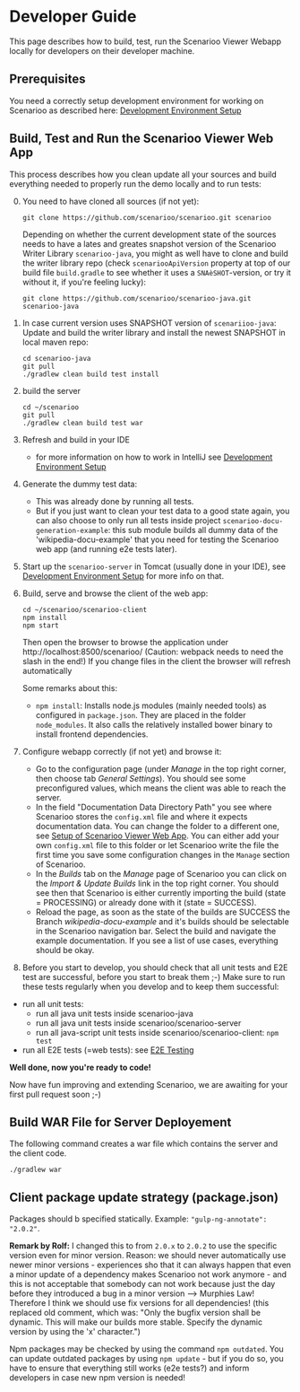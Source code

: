 # Developer Guide

This page describes how to build, test, run the Scenarioo Viewer Webapp locally for developers on their developer machine.

## Prerequisites

You need a correctly setup development environment for working on Scenarioo as described here: 
[Development Environment Setup](Development-Environment-Setup.md)

## Build, Test and Run the Scenarioo Viewer Web App

This process describes how you clean update all your sources and build everything needed to properly run the demo locally and to run tests:

0. You need to have cloned all sources (if not yet):
    ```
    git clone https://github.com/scenarioo/scenarioo.git scenarioo
    ```
    Depending on whether the current development state of the sources needs to have a lates and greates snapshot version of the Scenarioo Writer Library `scenarioo-java`, you might as well have to clone and build the writer library repo (check `scenariooApiVersion` property at top of our build file `build.gradle` to see whether it uses a `SNAèSHOT`-version, or try it without it, if you're feeling lucky):
    ```
    git clone https://github.com/scenarioo/scenarioo-java.git scenarioo-java
    ```

1. In case current version uses SNAPSHOT version of `scenariioo-java`: Update and build the writer library and install the newest SNAPSHOT in local maven repo:
     ```
     cd scenarioo-java
     git pull
     ./gradlew clean build test install
     ```

2. build the server
    ```
    cd ~/scenarioo
    git pull
    ./gradlew clean build test war
    ```

3. Refresh and build in your IDE
    * for more information on how to work in IntelliJ see [Development Environment Setup](Development-Environment-Setup.md)  

4. Generate the dummy test data:
   * This was already done by running all tests.
   * But if you just want to clean your test data to a good state again, you can also choose 
     to only run all tests inside project `scenarioo-docu-generation-example`: 
     this sub module builds all dummy data of the 'wikipedia-docu-example' that you need 
     for testing the Scenarioo web app (and running e2e tests later).
     

5. Start up the `scenarioo-server` in Tomcat (usually done in your IDE), see [Development Environment Setup](Development-Environment-Setup.md) for more info on that.

6. Build, serve and browse the client of the web app:
    ```
    cd ~/scenarioo/scenarioo-client
    npm install
    npm start
    ```
    Then open the browser to browse the application under http://localhost:8500/scenarioo/  (Caution: webpack needs to need the slash in the end!)
    If you change files in the client the browser will refresh automatically
    
    Some remarks about this:
    * `npm install`: Installs node.js modules (mainly needed tools) as configured in `package.json`. They are placed in the folder `node_modules`. It also calls the relatively installed bower binary to install frontend dependencies.

7. Configure webapp correctly (if not yet) and browse it:
   * Go to the configuration page (under _Manage_ in the top right corner, then choose tab _General Settings_). You should see some preconfigured values, which means the client was able to reach the server.
   * In the field "Documentation Data Directory Path" you see where Scenarioo stores the `config.xml` file and where it expects documentation data. You can change the folder to a different one, see [Setup of Scenarioo Viewer Web App](../tutorial/Scenarioo-Viewer-Web-Application-Setup.md). You can either add your own `config.xml` file to this folder or let Scenarioo write the file the first time you save some configuration changes in the `Manage` section of Scenarioo.
   * In the _Builds_ tab on the _Manage_ page of Scenarioo you can click on the _Import & Update Builds_ link in the top right corner. You should see then that Scenarioo is either currently importing the build (state = PROCESSING) or already done with it (state = SUCCESS).
   * Reload the page, as soon as the state of the builds are SUCCESS the Branch _wikipedia-docu-example_ and it's builds should be selectable in the Scenarioo navigation bar. Select the build and navigate the example documentation. If you see a list of use cases, everything should be okay.

8. Before you start to develop, you should check that all unit tests and E2E test are successful, before you start to break them ;-) Make sure to run these tests regularly when you develop and to keep them successful:
  * run all unit tests:
    * run all java unit tests inside scenarioo-java
    * run all java unit tests inside scenarioo/scenarioo-server
    * run all java-script unit tests inside scenarioo/scenarioo-client:
      `npm test`
  * run all E2E tests (=web tests): see [E2E Testing](e2eTesting.md)

**Well done, now you're ready to code!**

Now have fun improving and extending Scenarioo, we are awaiting for your first pull request soon ;-)


## Build WAR File for Server Deployement

The following command creates a war file which contains the server and the client code.

```
./gradlew war
```

## Client package update strategy (package.json)

Packages should b specified statically. 
Example: ``` "gulp-ng-annotate": "2.0.2" ```.

**Remark by Rolf:** I changed this to from `2.0.x` to `2.0.2` to use the specific version even for minor version.
Reason: we should never automatically use newer minor versions - experiences sho that it can always happen that even a minor update of a dependency makes Scenarioo not work anymore - and this is not acceptable that somebody can not work because just the day before they introduced a bug in a minor version --> Murphies Law! 
Therefore I think we should use fix versions for all dependencies! 
(this replaced old comment, which was: "Only the bugfix version shall be dynamic. This will make our builds more stable. Specify the dynamic version by using the 'x' character.")

Npm packages may be checked by using the command ``` npm outdated ```. You can update outdated packages by using ```npm update``` - but if you do so, you have to ensure that everything still works (e2e tests?) and inform developers in case new npm version is needed!
